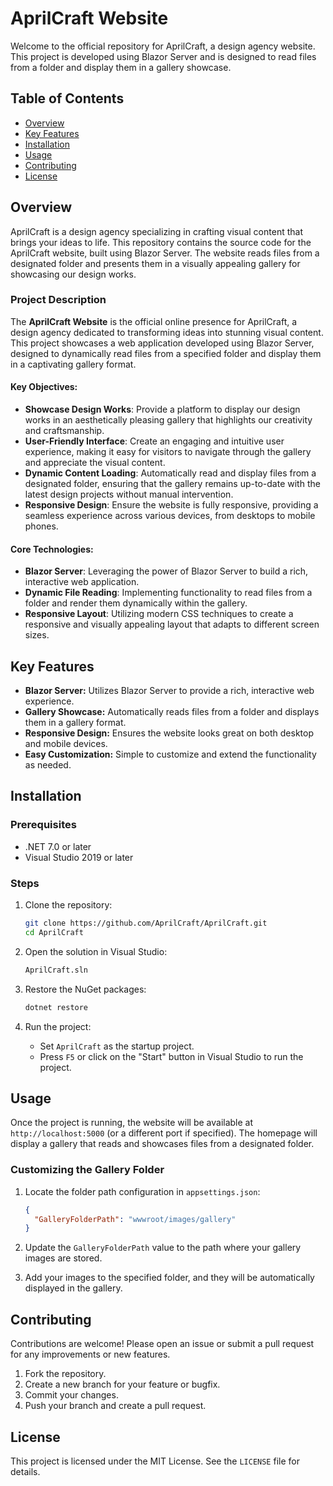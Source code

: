 # AprilCraft Website

Welcome to the official repository for AprilCraft, a design agency website. This project is developed using Blazor Server and is designed to read files from a folder and display them in a gallery showcase.

## Table of Contents

- [Overview](#overview)
- [Key Features](#key-features)
- [Installation](#installation)
- [Usage](#usage)
- [Contributing](#contributing)
- [License](#license)

## Overview

AprilCraft is a design agency specializing in crafting visual content that brings your ideas to life. This repository contains the source code for the AprilCraft website, built using Blazor Server. The website reads files from a designated folder and presents them in a visually appealing gallery for showcasing our design works.

### Project Description

The **AprilCraft Website** is the official online presence for AprilCraft, a design agency dedicated to transforming ideas into stunning visual content. This project showcases a web application developed using Blazor Server, designed to dynamically read files from a specified folder and display them in a captivating gallery format.

#### Key Objectives:
- **Showcase Design Works**: Provide a platform to display our design works in an aesthetically pleasing gallery that highlights our creativity and craftsmanship.
- **User-Friendly Interface**: Create an engaging and intuitive user experience, making it easy for visitors to navigate through the gallery and appreciate the visual content.
- **Dynamic Content Loading**: Automatically read and display files from a designated folder, ensuring that the gallery remains up-to-date with the latest design projects without manual intervention.
- **Responsive Design**: Ensure the website is fully responsive, providing a seamless experience across various devices, from desktops to mobile phones.

#### Core Technologies:
- **Blazor Server**: Leveraging the power of Blazor Server to build a rich, interactive web application.
- **Dynamic File Reading**: Implementing functionality to read files from a folder and render them dynamically within the gallery.
- **Responsive Layout**: Utilizing modern CSS techniques to create a responsive and visually appealing layout that adapts to different screen sizes.

## Key Features

- **Blazor Server:** Utilizes Blazor Server to provide a rich, interactive web experience.
- **Gallery Showcase:** Automatically reads files from a folder and displays them in a gallery format.
- **Responsive Design:** Ensures the website looks great on both desktop and mobile devices.
- **Easy Customization:** Simple to customize and extend the functionality as needed.

## Installation

### Prerequisites

- .NET 7.0 or later
- Visual Studio 2019 or later

### Steps

1. Clone the repository:
   ```sh
   git clone https://github.com/AprilCraft/AprilCraft.git
   cd AprilCraft
   ```

2. Open the solution in Visual Studio:
   ```sh
   AprilCraft.sln
   ```

3. Restore the NuGet packages:
   ```sh
   dotnet restore
   ```

4. Run the project:
   - Set `AprilCraft` as the startup project.
   - Press `F5` or click on the "Start" button in Visual Studio to run the project.

## Usage

Once the project is running, the website will be available at `http://localhost:5000` (or a different port if specified). The homepage will display a gallery that reads and showcases files from a designated folder.

### Customizing the Gallery Folder

1. Locate the folder path configuration in `appsettings.json`:
   ```json
   {
     "GalleryFolderPath": "wwwroot/images/gallery"
   }
   ```

2. Update the `GalleryFolderPath` value to the path where your gallery images are stored.

3. Add your images to the specified folder, and they will be automatically displayed in the gallery.

## Contributing

Contributions are welcome! Please open an issue or submit a pull request for any improvements or new features.

1. Fork the repository.
2. Create a new branch for your feature or bugfix.
3. Commit your changes.
4. Push your branch and create a pull request.

## License

This project is licensed under the MIT License. See the `LICENSE` file for details.
